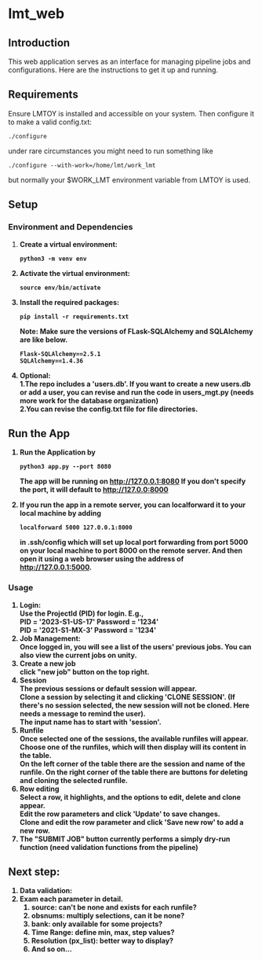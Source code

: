 # lmt_web

## Introduction

This web application serves as an interface for managing pipeline jobs and configurations. Here are the instructions to get it up and running.

## Requirements

Ensure LMTOY is installed and accessible on your system. Then configure it to make a valid config.txt:

```
./configure
```      
under rare circumstances you might need to run something like
```
./configure --with-work=/home/lmt/work_lmt
```
      

but normally your $WORK_LMT environment variable from LMTOY is used.

## Setup

### Environment and Dependencies

1. <b>Create a virtual environment:
   ```
   python3 -m venv env
   ```
2. <b>Activate the virtual environment:
   ```
   source env/bin/activate
   ```
3. <b>Install the required packages:

   ```
   pip install -r requirements.txt
   ```

   <b>Note:</b> Make sure the versions of FLask-SQLAlchemy
   and SQLAlchemy are like below.

   ```
   Flask-SQLAlchemy==2.5.1
   SQLAlchemy==1.4.36
   ```

4. <b>Optional</b>:<br>
   1.The repo includes a 'users.db'. If you want to create a new users.db or add a user,
   you can revise and run the code in users_mgt.py (needs more work for the database organization)<br>
   2.You can revise the config.txt file for file directories.<br>

## Run the App

1.  Run the Application by

    ```
    python3 app.py --port 8080
    ```

    The app will be running on http://127.0.0.1:8080 If you don't specify the port, it will default to http://127.0.0:8000

2.  If you run the app in a remote server, you can localforward it to your local machine by adding
    ```
    localforward 5000 127.0.0.1:8000
    ```
    in .ssh/config which will set up local port forwarding from port 5000 on your local
    machine to port 8000 on the remote server. And then open it using a web browser using the address of http://127.0.0.1:5000.


### Usage

1. <b>Login:</b></br>
   Use the ProjectId (PID) for login. E.g.,<br>
   PID = '2023-S1-US-17' Password = '1234' <br>
   PID = '2021-S1-MX-3' Password = '1234'
2. <b>Job Management:</b><br>
   Once logged in, you will see a list of the users' previous jobs. You can also view the current jobs on unity.
3. <b>Create a new job</b><br>
   click "new job" button on the top right.
4. <b>Session</b><br>
   The previous sessions or default session will appear. <br>
   Clone a session by selecting it and clicking 'CLONE SESSION'. (If there's no session selected,
   the new session will not be cloned. Here needs a message to remind the user). <br>
   The input name has to start with 'session'.
5. <b>Runfile</b><br>
   Once selected one of the sessions, the available runfiles will appear. <br>
   Choose one of the runfiles, which will then display will its content in the table. <br>
   On the left corner of the table there are the session and name of the runfile.
   On the right corner of the table there are buttons for deleting and cloning the selected runfile.<br>
6. <b>Row editing</b><br>
   Select a row, it highlights, and the options to edit, delete and clone appear.<br>
   Edit the row parameters and click 'Update' to save changes.<br>
   Clone and edit the row parameter and click 'Save new row' to add a new row. <br>
7. The "SUBMIT JOB" button currently performs a simply dry-run function (need validation functions from the pipeline)

## Next step:

1. <b>Data validation:</b>
2. <b>Exam each parameter in detail.</b>
   1. source: can't be none and exists for each runfile?
   2. obsnums: multiply selections, can it be none?
   3. bank: only available for some projects?
   4. Time Range: define min, max, step values?
   5. Resolution (px_list): better way to display?
   6. And so on...
